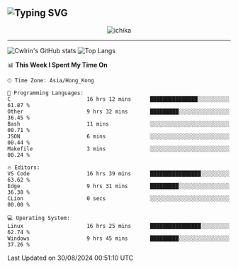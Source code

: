 ![Typing SVG](https://readme-typing-svg.demolab.com?font=Jost&size=24&pause=1000&color=7799EE&vCenter=true&multiline=true&random=false&width=435&height=100&lines=Hi+there;I'm+Sakurakouji+Nanaha;You+can+also+tell+me+Cwlrin%E2%98%86)
---
<p align="center">
  <img src="https://image.cwlrin.wiki/images/2024/06/17/Happy-Birthday2023---.png" alt="ichika" border="0" />
</p>

---
![Cwlrin's GitHub stats](https://github-readme-stats.vercel.app/api?username=cwlrin&show_icons=true&theme=buefy)
![Top Langs](https://github-readme-stats.vercel.app/api/top-langs/?username=cwlrin&layout=compact&hide=html,css)

<!--START_SECTION:waka-->
📊 **This Week I Spent My Time On** 

```text
🕑︎ Time Zone: Asia/Hong_Kong

💬 Programming Languages: 
C                        16 hrs 12 mins      ███████████████░░░░░░░░░░   61.87 % 
Other                    9 hrs 32 mins       █████████░░░░░░░░░░░░░░░░   36.45 % 
Bash                     11 mins             ░░░░░░░░░░░░░░░░░░░░░░░░░   00.71 % 
JSON                     6 mins              ░░░░░░░░░░░░░░░░░░░░░░░░░   00.44 % 
Makefile                 3 mins              ░░░░░░░░░░░░░░░░░░░░░░░░░   00.24 % 

🔥 Editors: 
VS Code                  16 hrs 39 mins      ████████████████░░░░░░░░░   63.62 % 
Edge                     9 hrs 31 mins       █████████░░░░░░░░░░░░░░░░   36.38 % 
CLion                    0 secs              ░░░░░░░░░░░░░░░░░░░░░░░░░   00.00 % 

💻 Operating System: 
Linux                    16 hrs 25 mins      ████████████████░░░░░░░░░   62.74 % 
Windows                  9 hrs 45 mins       █████████░░░░░░░░░░░░░░░░   37.26 % 
```


 Last Updated on 30/08/2024 00:51:10 UTC
<!--END_SECTION:waka-->
